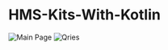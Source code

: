 # HMS-Kits-With-Kotlin

<img src="https://imgur.com/ZpxaYdP" alt="Main Page">
<img alt="Qries" src="https://imgur.com/ZpxaYdP"
